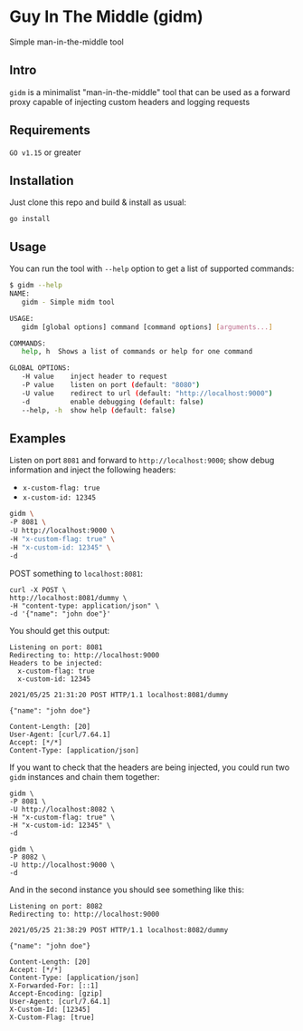 # Guy In The Middle (gidm)
Simple man-in-the-middle tool

## Intro

`gidm` is a minimalist "man-in-the-middle" tool that can be used as a forward proxy capable of injecting custom headers and logging requests

## Requirements

`GO v1.15` or greater 

## Installation

Just clone this repo and build & install as usual:

```
go install
```

## Usage

You can run the tool with `--help` option to get a list of supported commands:

```bash
$ gidm --help
NAME:
   gidm - Simple midm tool

USAGE:
   gidm [global options] command [command options] [arguments...]

COMMANDS:
   help, h  Shows a list of commands or help for one command

GLOBAL OPTIONS:
   -H value    inject header to request
   -P value    listen on port (default: "8080")
   -U value    redirect to url (default: "http://localhost:9000")
   -d          enable debugging (default: false)
   --help, -h  show help (default: false)
```

## Examples

Listen on port `8081` and forward to `http://localhost:9000`; show debug information and inject the following headers:
- `x-custom-flag: true`
- `x-custom-id: 12345`


```bash
gidm \
-P 8081 \
-U http://localhost:9000 \
-H "x-custom-flag: true" \
-H "x-custom-id: 12345" \
-d
```

POST something to `localhost:8081`:
```
curl -X POST \
http://localhost:8081/dummy \
-H "content-type: application/json" \
-d '{"name": "john doe"}'
```

You should get this output:
```
Listening on port: 8081
Redirecting to: http://localhost:9000
Headers to be injected:
  x-custom-flag: true
  x-custom-id: 12345

2021/05/25 21:31:20 POST HTTP/1.1 localhost:8081/dummy

{"name": "john doe"}

Content-Length: [20]
User-Agent: [curl/7.64.1]
Accept: [*/*]
Content-Type: [application/json]
```

If you want to check that the headers are being injected, you could run two `gidm` instances and chain them together:

```
gidm \
-P 8081 \
-U http://localhost:8082 \
-H "x-custom-flag: true" \
-H "x-custom-id: 12345" \
-d
```

```
gidm \
-P 8082 \
-U http://localhost:9000 \
-d
```

And in the second instance you should see something like this:
```
Listening on port: 8082
Redirecting to: http://localhost:9000

2021/05/25 21:38:29 POST HTTP/1.1 localhost:8082/dummy

{"name": "john doe"}

Content-Length: [20]
Accept: [*/*]
Content-Type: [application/json]
X-Forwarded-For: [::1]
Accept-Encoding: [gzip]
User-Agent: [curl/7.64.1]
X-Custom-Id: [12345]
X-Custom-Flag: [true]
```
